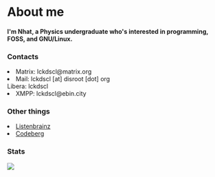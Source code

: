 <h1 align="left">About me</h1>

<h4> I'm Nhat, a Physics undergraduate who's interested in programming, FOSS, and GNU/Linux.</h4>

### Contacts
<li>
Matrix: lckdscl@matrix.org
</li>
<li>
Mail: lckdscl [at] disroot [dot] org
</li
<li>
Libera: lckdscl
</li>
<li>
XMPP: lckdscl@ebin.city
</li>

### Other things
<li><a href="https://listenbrainz.org/user/lckdscl">
Listenbrainz
</li></a>
<li><a href="https://codeberg.org/lckdscl">
Codeberg
</li></a>


### Stats
<p><img align="left" src="https://github-readme-stats.vercel.app/api/top-langs/?username=mstcl&hide=html,vim%20snippet,css&layout=compact&langs_count=10&hide_border=true&&theme=github_dark" /></p>

